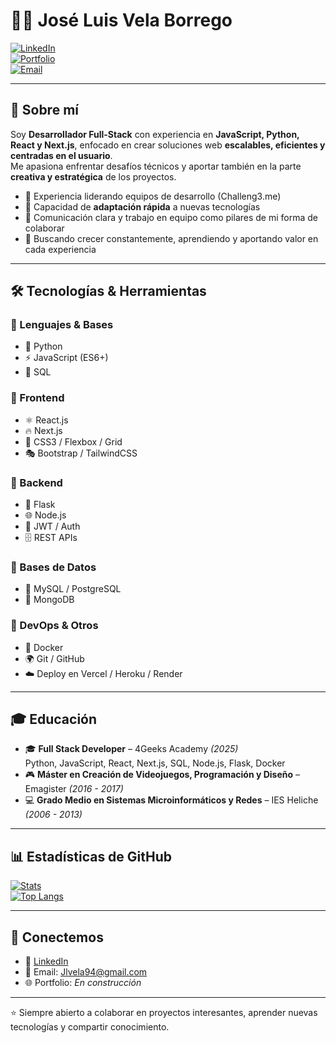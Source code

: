 # 👨‍💻 José Luis Vela Borrego  

[![LinkedIn](https://img.shields.io/badge/LinkedIn-Perfil-blue?logo=linkedin)](https://www.linkedin.com/in/jose-luis-vela-borrego-16a53aa0)  
[![Portfolio](https://img.shields.io/badge/Portfolio-En%20Construcción-green)]()  
[![Email](https://img.shields.io/badge/Email-Contacto-red?logo=gmail)](mailto:jlvela94@gmail.com)  

---

## 🚀 Sobre mí  

Soy **Desarrollador Full-Stack** con experiencia en **JavaScript, Python, React y Next.js**, enfocado en crear soluciones web **escalables, eficientes y centradas en el usuario**.  
Me apasiona enfrentar desafíos técnicos y aportar también en la parte **creativa y estratégica** de los proyectos.  

- 🔹 Experiencia liderando equipos de desarrollo (Challeng3.me)  
- 🔹 Capacidad de **adaptación rápida** a nuevas tecnologías  
- 🔹 Comunicación clara y trabajo en equipo como pilares de mi forma de colaborar  
- 🔹 Buscando crecer constantemente, aprendiendo y aportando valor en cada experiencia  

---

## 🛠️ Tecnologías & Herramientas  

### 🔹 Lenguajes & Bases
- 🐍 Python  
- ⚡ JavaScript (ES6+)  
- 🐘 SQL  

### 🔹 Frontend
- ⚛️ React.js  
- 🔥 Next.js  
- 🎨 CSS3 / Flexbox / Grid  
- 🎭 Bootstrap / TailwindCSS  

### 🔹 Backend
- 🐍 Flask  
- 🌐 Node.js  
- 🔐 JWT / Auth  
- 🗄️ REST APIs  

### 🔹 Bases de Datos
- 🐬 MySQL / PostgreSQL  
- 🍃 MongoDB  

### 🔹 DevOps & Otros
- 🐳 Docker  
- 🌍 Git / GitHub  
- ☁️ Deploy en Vercel / Heroku / Render  

---

## 🎓 Educación  

- 🎓 **Full Stack Developer** – 4Geeks Academy *(2025)*  
    Python, JavaScript, React, Next.js, SQL, Node.js, Flask, Docker  
- 🎮 **Máster en Creación de Videojuegos, Programación y Diseño** – Emagister *(2016 - 2017)*  
- 💻 **Grado Medio en Sistemas Microinformáticos y Redes** – IES Heliche *(2006 - 2013)*  

---

## 📊 Estadísticas de GitHub  

[![Stats](https://github-readme-stats.vercel.app/api?username=Sajadev404&show_icons=true&theme=radical)](https://github.com/JVelab)  
[![Top Langs](https://github-readme-stats.vercel.app/api/top-langs/?username=Sajadev404&layout=compact&theme=radical)](https://github.com/JVelab)  

---

## 🤝 Conectemos  

- 💼 [LinkedIn](https://www.linkedin.com/in/jose-luis-vela-borrego-16a53aa0)  
- 📧 Email: Jlvela94@gmail.com  
- 🌐 Portfolio: *En construcción*  

---
⭐ Siempre abierto a colaborar en proyectos interesantes, aprender nuevas tecnologías y compartir conocimiento.

